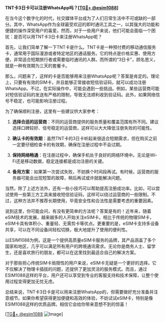 **TNT卡3日卡可以注册WhatsApp吗？[[TG💪+ @esim1088](https://t.me/s/esim1088)]**

在当今这个数字化的时代，社交媒体平台成为了人们日常生活中不可或缺的一部分。其中，WhatsApp作为全球最受欢迎的即时通讯工具之一，以其强大的功能和便捷的操作深受用户的喜爱。然而，对于一些用户来说，他们可能会面临一个困扰：是否可以用TNT卡3日卡来注册WhatsApp呢？

首先，让我们简单了解一下TNT卡是什么。TNT卡是一种预付费的移动通信服务卡，通常用于国际漫游或者特定地区的通话服务。它的特点是价格实惠、使用方便，非常适合短期旅行者或需要临时通讯的人群。而所谓的“3日卡”，顾名思义，就是一种有效期为三天的套餐卡。

那么，问题来了，这样的卡是否能够用来注册WhatsApp呢？答案是肯定的。理论上，只要有有效的SIM卡，并且能够正常接收短信验证码，就可以成功注册WhatsApp。不过，在实际操作中，可能会遇到一些挑战。例如，某些运营商可能对短信验证码的发送有严格的限制，导致无法顺利收到验证码。此外，如果网络信号不稳定，也可能影响注册过程。

为了确保顺利注册，这里有一些建议供大家参考：

1. **选择合适的运营商**：不同的运营商提供的服务质量和覆盖范围有所不同。建议选择口碑较好、信号稳定的运营商，这样可以大大降低注册失败的可能性。

2. **确认卡的有效期**：虽然TNT卡的3日卡听起来很适合短期需求，但在购买之前一定要仔细检查卡的有效期，确保在注册过程中不会过期。

3. **保持网络畅通**：在注册过程中，确保手机处于良好的网络环境中。无论是Wi-Fi还是移动数据，稳定连接都是成功注册的关键。

4. **备用方案**：如果第一次尝试失败，不妨换个时间段再试。有时候，运营商的服务器可能会出现短暂的故障，稍后再试或许就能解决问题。

当然，除了上述方法外，还有一些小技巧可以帮助提高注册成功率。比如，可以尝试使用一些第三方工具来接收短信验证码，这样可以绕过运营商的一些限制。不过，这种方法并不推荐长期使用，毕竟安全性和合法性是需要考虑的重要因素。

说到这里，你可能会问，有没有更简单的方法呢？答案是有的！近年来，随着eSIM技术的发展，越来越多的人开始关注eSIM卡。相比于传统的物理SIM卡，eSIM卡具有体积小、重量轻、无需剪卡等优点。更重要的是，eSIM卡支持多设备共享，可以在不同设备间轻松切换，极大地提升了使用的便利性。

以ESIM1088为例，这是一个提供高质量eSIM卡服务的品牌，其产品涵盖了多个国家和地区，几乎可以满足所有用户的跨境通讯需求。无论你是商务人士、留学生，还是喜欢旅行的朋友，都可以在这里找到最适合自己的解决方案。

对于那些担心传统SIM卡局限性的用户来说，eSIM卡无疑是一个更好的选择。它不仅解决了物理卡插拔的问题，还提供了更加灵活的服务模式。而且，通过ESIM1088这样的平台，用户还可以享受到专业的客服支持和技术保障，让整个使用过程变得更加无忧无虑。

总结来说，TNT卡3日卡是可以用来注册WhatsApp的，但需要做好充分准备并注意细节。如果你希望获得更加便捷和高效的体验，不妨试试eSIM卡，特别是像ESIM1088这样的优质品牌。相信它会给你带来意想不到的惊喜！

[[TG💪+ @esim1088](https://t.me/s/esim1088) ![Image](https://i.postimg.cc/4NQfJmqS/Snipaste-2025-05-13-00-14-12.png)]